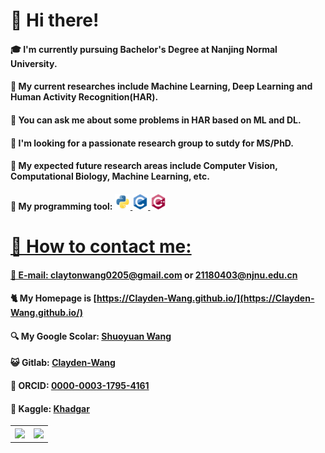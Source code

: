 # 👋 Hi there!
#### 🎓 I'm currently pursuing Bachelor's Degree at Nanjing Normal University.
#### 🌱 My current researches include Machine Learning, Deep Learning and Human Activity Recognition(HAR).
#### 💬 You can ask me about some problems in HAR based on ML and DL.
#### 🙌 I'm looking for a passionate research group to sutdy for MS/PhD.
#### 🌌 My expected future research areas include <strong>Computer Vision</strong>, <strong>Computational Biology</strong>, <strong>Machine Learning</strong>, etc.
#### 🚀 My programming tool: <a href="https://www.python.org" target="_blank"> <img src="https://raw.githubusercontent.com/devicons/devicon/master/icons/python/python-original.svg" alt="python" width="25" height="25"/> <a href="https://www.cprogramming.com/" target="_blank"> <img src="https://raw.githubusercontent.com/devicons/devicon/master/icons/c/c-original.svg" alt="c" width="25" height="25"/>  </a> <a href="https://www.w3schools.com/cpp/" target="_blank"> <img src="https://raw.githubusercontent.com/devicons/devicon/master/icons/cplusplus/cplusplus-original.svg" alt="cplusplus" width="25" height="25"/>
# 🎡 How to contact me: 
#### 📧 E-mail: claytonwang0205@gmail.com or 21180403@njnu.edu.cn
#### 🐈 My Homepage is [https://Clayden-Wang.github.io/](https://Clayden-Wang.github.io/)
#### 🔍 My Google Scolar: [Shuoyuan Wang](https://scholar.google.com/citations?hl=zh-CN&user=SfMkEYgAAAAJ)
#### 😺 Gitlab: [Clayden-Wang](https://gitlab.com/Clayden-Wang)
#### 🍈 ORCID: [0000-0003-1795-4161](https://orcid.org/0000-0003-1795-4161)
#### 👻 Kaggle: [Khadgar](https://www.kaggle.com/claydonwang)


<table>
  <tr>
    <th><img src="https://github-readme-stats.vercel.app/api?username=Clayden-Wang&show_icons=true&count_private=true&hide=prs&theme=dark"/></th>
    <th><img src="https://github-readme-stats.vercel.app/api/top-langs/?username=Clayden-Wang&layout=compact&hide_border=true&langs_count=10&theme=dark"/></th>
  </tr>
  <tr>
   
  </tr>
</table>



<!--
**Clayden-Wang/Clayden-Wang** is a ✨ _special_ ✨ repository because its `README.md` (this file) appears on your GitHub profile.

Here are some ideas to get you started:

- 🔭 I’m currently working on ...
- 🌱 I’m currently learning ...
- 👯 I’m looking to collaborate on ...
- 🤔 I’m looking for help with ...
- 💬 Ask me about ...
- 📫 How to reach me: ...
- 😄 Pronouns: ...
- ⚡ Fun fact: ...
-->
